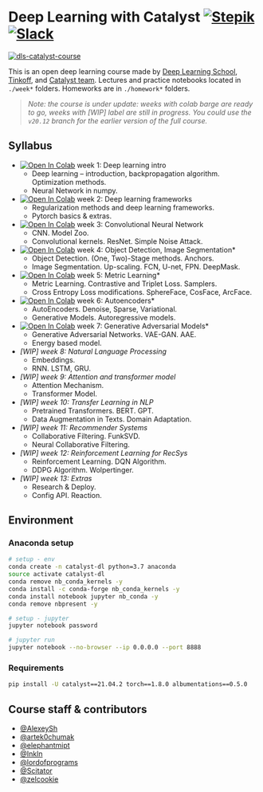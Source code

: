 # Deep Learning with Catalyst [![Stepik](https://img.shields.io/badge/DLS-Stepik-success)](https://stepik.org/course/83344/syllabus) [![Slack](https://img.shields.io/badge/Catalyst-slack-success)](https://join.slack.com/t/catalyst-team-core/shared_invite/zt-d9miirnn-z86oKDzFMKlMG4fgFdZafw)

[![dls-catalyst-course](https://github.com/catalyst-team/catalyst-pics/blob/master/pics/catalyst-dl-course-poster-eng.png)](https://github.com/catalyst-team/dl-course)

This is an open deep learning course made by [Deep Learning School](https://dlschool.org), [Tinkoff](https://tinkoff.ru), and [Catalyst team](https://github.com/catalyst-team). 
Lectures and practice notebooks located in ```./week*``` folders. Homeworks are in ```./homework*``` folders.

> *Note: the course is under update: 
> weeks with colab barge are ready to go, weeks with [WIP] label are still in progress. 
> You could use the `v20.12` branch for the earlier version of the full course.*

## Syllabus

- [![Open In Colab](https://colab.research.google.com/assets/colab-badge.svg)](https://colab.research.google.com/github/catalyst-team/dl-course/blob/master/week-01/seminar.ipynb) week 1: Deep learning intro
  - Deep learning – introduction, backpropagation algorithm. Optimization methods.
  - Neural Network in numpy.
- [![Open In Colab](https://colab.research.google.com/assets/colab-badge.svg)](https://colab.research.google.com/github/catalyst-team/dl-course/blob/master/week-02/seminar.ipynb) week 2: Deep learning frameworks
  - Regularization methods and deep learning frameworks.
  - Pytorch basics & extras.
- [![Open In Colab](https://colab.research.google.com/assets/colab-badge.svg)](https://colab.research.google.com/github/catalyst-team/dl-course/blob/master/week-03/seminar.ipynb) week 3: Convolutional Neural Network
  - CNN. Model Zoo.
  - Convolutional kernels. ResNet. Simple Noise Attack.
- [![Open In Colab](https://colab.research.google.com/assets/colab-badge.svg)](https://colab.research.google.com/github/catalyst-team/dl-course/blob/master/week-04/seminar_done.ipynb) week 4: Object Detection, Image Segmentation*
  - Object Detection. (One, Two)-Stage methods. Anchors.
  - Image Segmentation. Up-scaling. FCN, U-net, FPN. DeepMask.
- [![Open In Colab](https://colab.research.google.com/assets/colab-badge.svg)](https://colab.research.google.com/github/catalyst-team/dl-course/blob/master/week-05/seminar_done.ipynb) week 5: Metric Learning*
  - Metric Learning. Contrastive and Triplet Loss. Samplers.
  - Cross Entropy Loss modifications. SphereFace, CosFace, ArcFace.
- [![Open In Colab](https://colab.research.google.com/assets/colab-badge.svg)](https://colab.research.google.com/github/catalyst-team/dl-course/blob/master/week-06/seminar_done.ipynb) week 6: Autoencoders*
  - AutoEncoders. Denoise, Sparse, Variational.
  - Generative Models. Autoregressive models.
- [![Open In Colab](https://colab.research.google.com/assets/colab-badge.svg)](https://colab.research.google.com/github/catalyst-team/dl-course/blob/master/week-07/seminar_done.ipynb) week 7: Generative Adversarial Models*
  - Generative Adversarial Networks. VAE-GAN. AAE.
  - Energy based model.
- *[WIP] week 8: Natural Language Processing*
  - Embeddings.
  - RNN. LSTM, GRU.
- *[WIP] week 9: Attention and transformer model*
  - Attention Mechanism.
  - Transformer Model.
- *[WIP] week 10: Transfer Learning in NLP*
  - Pretrained Transformers. BERT. GPT.
  - Data Augmentation in Texts. Domain Adaptation.
- *[WIP] week 11: Recommender Systems*
  - Collaborative Filtering. FunkSVD.
  - Neural Collaborative Filtering.
- *[WIP] week 12: Reinforcement Learning for RecSys*
  - Reinforcement Learning. DQN Algorithm. 
  - DDPG Algorithm. Wolpertinger.
- *[WIP] week 13: Extras*
  - Research & Deploy.
  - Config API. Reaction.
  
## Environment

### Anaconda setup
```bash
# setup - env
conda create -n catalyst-dl python=3.7 anaconda
source activate catalyst-dl
conda remove nb_conda_kernels -y
conda install -c conda-forge nb_conda_kernels -y
conda install notebook jupyter nb_conda -y
conda remove nbpresent -y

# setup - jupyter
jupyter notebook password

# jupyter run
jupyter notebook --no-browser --ip 0.0.0.0 --port 8888
```

### Requirements
```bash
pip install -U catalyst==21.04.2 torch==1.8.0 albumentations==0.5.0
```

## Course staff & contributors

- [@AlexeySh](https://github.com/AlekseySh)
- [@artek0chumak](https://github.com/artek0chumak)
- [@elephantmipt](https://github.com/elephantmipt)
- [@Inkln](https://github.com/Inkln)
- [@lordofprograms](https://github.com/lordofprograms)
- [@Scitator](https://github.com/Scitator)
- [@zelcookie](https://github.com/zelcookie)

